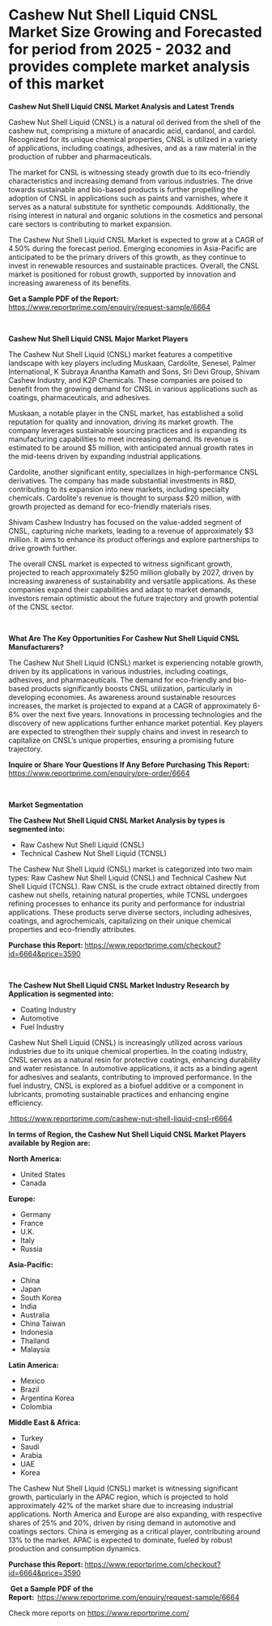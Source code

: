 <p><h1>Cashew Nut Shell Liquid CNSL Market Size Growing and Forecasted for period from 2025 - 2032 and provides complete market analysis of this market</h1></p><p><strong>Cashew Nut Shell Liquid CNSL Market Analysis and Latest Trends</strong></p>
<p><p>Cashew Nut Shell Liquid (CNSL) is a natural oil derived from the shell of the cashew nut, comprising a mixture of anacardic acid, cardanol, and cardol. Recognized for its unique chemical properties, CNSL is utilized in a variety of applications, including coatings, adhesives, and as a raw material in the production of rubber and pharmaceuticals. </p><p>The market for CNSL is witnessing steady growth due to its eco-friendly characteristics and increasing demand from various industries. The drive towards sustainable and bio-based products is further propelling the adoption of CNSL in applications such as paints and varnishes, where it serves as a natural substitute for synthetic compounds. Additionally, the rising interest in natural and organic solutions in the cosmetics and personal care sectors is contributing to market expansion.</p><p>The Cashew Nut Shell Liquid CNSL Market is expected to grow at a CAGR of 4.50% during the forecast period. Emerging economies in Asia-Pacific are anticipated to be the primary drivers of this growth, as they continue to invest in renewable resources and sustainable practices. Overall, the CNSL market is positioned for robust growth, supported by innovation and increasing awareness of its benefits.</p></p>
<p><strong>Get a Sample PDF of the Report:&nbsp;</strong> <a href="https://www.reportprime.com/enquiry/request-sample/6664?utm_campaign=2102&utm_medium=2&utm_source=Github&utm_content=ia&utm_term=19032025&utm_id=cashew-nut-shell-liquid-cnsl">https://www.reportprime.com/enquiry/request-sample/6664</a></p>
<p>&nbsp;</p>
<p><strong>Cashew Nut Shell Liquid CNSL Major Market Players</strong></p>
<p><p>The Cashew Nut Shell Liquid (CNSL) market features a competitive landscape with key players including Muskaan, Cardolite, Senesel, Palmer International, K Subraya Anantha Kamath and Sons, Sri Devi Group, Shivam Cashew Industry, and K2P Chemicals. These companies are poised to benefit from the growing demand for CNSL in various applications such as coatings, pharmaceuticals, and adhesives.</p><p>Muskaan, a notable player in the CNSL market, has established a solid reputation for quality and innovation, driving its market growth. The company leverages sustainable sourcing practices and is expanding its manufacturing capabilities to meet increasing demand. Its revenue is estimated to be around $5 million, with anticipated annual growth rates in the mid-teens driven by expanding industrial applications.</p><p>Cardolite, another significant entity, specializes in high-performance CNSL derivatives. The company has made substantial investments in R&D, contributing to its expansion into new markets, including specialty chemicals. Cardolite's revenue is thought to surpass $20 million, with growth projected as demand for eco-friendly materials rises.</p><p>Shivam Cashew Industry has focused on the value-added segment of CNSL, capturing niche markets, leading to a revenue of approximately $3 million. It aims to enhance its product offerings and explore partnerships to drive growth further.</p><p>The overall CNSL market is expected to witness significant growth, projected to reach approximately $250 million globally by 2027, driven by increasing awareness of sustainability and versatile applications. As these companies expand their capabilities and adapt to market demands, investors remain optimistic about the future trajectory and growth potential of the CNSL sector.</p></p>
<p>&nbsp;</p>
<p><strong>What Are The Key Opportunities For Cashew Nut Shell Liquid CNSL Manufacturers?</strong></p>
<p><p>The Cashew Nut Shell Liquid (CNSL) market is experiencing notable growth, driven by its applications in various industries, including coatings, adhesives, and pharmaceuticals. The demand for eco-friendly and bio-based products significantly boosts CNSL utilization, particularly in developing economies. As awareness around sustainable resources increases, the market is projected to expand at a CAGR of approximately 6-8% over the next five years. Innovations in processing technologies and the discovery of new applications further enhance market potential. Key players are expected to strengthen their supply chains and invest in research to capitalize on CNSL’s unique properties, ensuring a promising future trajectory.</p></p>
<p><strong>Inquire or Share Your Questions If Any Before Purchasing This Report:</strong> <a href="https://www.reportprime.com/enquiry/pre-order/6664?utm_campaign=2102&utm_medium=2&utm_source=Github&utm_content=ia&utm_term=19032025&utm_id=cashew-nut-shell-liquid-cnsl">https://www.reportprime.com/enquiry/pre-order/6664</a></p>
<p>&nbsp;</p>
<p><strong>Market Segmentation</strong></p>
<p><strong>The Cashew Nut Shell Liquid CNSL Market Analysis by types is segmented into:</strong></p>
<p><ul><li>Raw Cashew Nut Shell Liquid (CNSL)</li><li>Technical Cashew Nut Shell Liquid (TCNSL)</li></ul></p>
<p><p>The Cashew Nut Shell Liquid (CNSL) market is categorized into two main types: Raw Cashew Nut Shell Liquid (CNSL) and Technical Cashew Nut Shell Liquid (TCNSL). Raw CNSL is the crude extract obtained directly from cashew nut shells, retaining natural properties, while TCNSL undergoes refining processes to enhance its purity and performance for industrial applications. These products serve diverse sectors, including adhesives, coatings, and agrochemicals, capitalizing on their unique chemical properties and eco-friendly attributes.</p></p>
<p><strong>Purchase this Report:&nbsp;</strong><a href="https://www.reportprime.com/checkout?id=6664&price=3590&utm_campaign=2102&utm_medium=2&utm_source=Github&utm_content=ia&utm_term=19032025&utm_id=cashew-nut-shell-liquid-cnsl">https://www.reportprime.com/checkout?id=6664&price=3590</a></p>
<p>&nbsp;</p>
<p><strong>The Cashew Nut Shell Liquid CNSL Market Industry Research by Application is segmented into:</strong></p>
<p><ul><li>Coating Industry</li><li>Automotive</li><li>Fuel Industry</li></ul></p>
<p><p>Cashew Nut Shell Liquid (CNSL) is increasingly utilized across various industries due to its unique chemical properties. In the coating industry, CNSL serves as a natural resin for protective coatings, enhancing durability and water resistance. In automotive applications, it acts as a binding agent for adhesives and sealants, contributing to improved performance. In the fuel industry, CNSL is explored as a biofuel additive or a component in lubricants, promoting sustainable practices and enhancing engine efficiency.</p></p>
<p><a href="https://www.reportprime.com/cashew-nut-shell-liquid-cnsl-r6664?utm_campaign=2102&utm_medium=2&utm_source=Github&utm_content=ia&utm_term=19032025&utm_id=cashew-nut-shell-liquid-cnsl">&nbsp;https://www.reportprime.com/cashew-nut-shell-liquid-cnsl-r6664</a></p>
<p><strong>In terms of Region, the Cashew Nut Shell Liquid CNSL Market Players available by Region are:</strong></p>
<p>
    <p> <strong> North America: </strong>
        <ul>
            <li>United States</li>
            <li>Canada</li>
        </ul>
        </p> 
    <p> <strong> Europe: </strong>
        <ul>
            <li>Germany</li>
            <li>France</li>
            <li>U.K.</li>
            <li>Italy</li>
            <li>Russia</li>
        </ul>
        </p> 
    <p> <strong> Asia-Pacific: </strong>
        <ul>
            <li>China</li>
            <li>Japan</li>
            <li>South Korea</li>
            <li>India</li>
            <li>Australia</li>
            <li>China Taiwan</li>
            <li>Indonesia</li>
            <li>Thailand</li>
            <li>Malaysia</li>
        </ul>
        </p> 
    <p> <strong> Latin America: </strong>
        <ul>
            <li>Mexico</li>
            <li>Brazil</li>
            <li>Argentina Korea</li>
            <li>Colombia</li>
        </ul>
        </p> 
    <p> <strong> Middle East & Africa: </strong>
        <ul>
            <li>Turkey</li>
            <li>Saudi</li>
            <li>Arabia</li>
            <li>UAE</li>
            <li>Korea</li>
        </ul>
    </p>
    </p>
<p><p>The Cashew Nut Shell Liquid (CNSL) market is witnessing significant growth, particularly in the APAC region, which is projected to hold approximately 42% of the market share due to increasing industrial applications. North America and Europe are also expanding, with respective shares of 25% and 20%, driven by rising demand in automotive and coatings sectors. China is emerging as a critical player, contributing around 13% to the market. APAC is expected to dominate, fueled by robust production and consumption dynamics.</p></p>
<p><strong>Purchase this Report: </strong><a href="https://www.reportprime.com/checkout?id=6664&price=3590&utm_campaign=2102&utm_medium=2&utm_source=Github&utm_content=ia&utm_term=19032025&utm_id=cashew-nut-shell-liquid-cnsl">https://www.reportprime.com/checkout?id=6664&price=3590</a></p>
<p>&nbsp;<strong>Get a Sample PDF of the Report:&nbsp;&nbsp;</strong><a href="https://www.reportprime.com/enquiry/request-sample/6664?utm_campaign=2102&utm_medium=2&utm_source=Github&utm_content=ia&utm_term=19032025&utm_id=cashew-nut-shell-liquid-cnsl">https://www.reportprime.com/enquiry/request-sample/6664</a></p>
<p><strong></strong></p>
<p>Check more reports on <a href="https://www.reportprime.com/?utm_campaign=2102&utm_medium=2&utm_source=Github&utm_content=ia&utm_term=19032025&utm_id=cashew-nut-shell-liquid-cnsl">https://www.reportprime.com/</a></p>